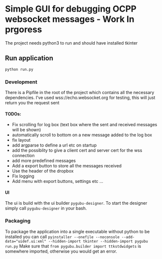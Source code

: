 # Simple GUI for debugging OCPP websocket messages - Work In prgoress
The project needs python3 to run and should have installed tkinter

## Run application
```bash
python run.py
```

### Development
There is a Pipfile in the root of the project which contains all the necessary dependencies. I've used wss://echo.websocket.org for testing, this will just return you the request sent

#### TODOs:
* Fix scrolling for log box (text box where the sent and received messages will be shown)
* automatically scroll to bottom on a new message added to the log box
* fix layout 
* add argparse to define a url etc on startup
* add the possiblity to give a client cert and server cert for the wss connection
* add more predefined messages
* Add a export button to store all the messages received
* Use the header of the dropbox
* Fix logging
* Add menu with export buttons, settings etc ...

#### UI 
The ui is build with the ui builder `pygubu-designer`. To start the designer simply call `pygubu-designer`
in your bash.

### Packaging 
To package the application into a single executable without python to be installed
you can call `pyinstaller --onefile --noconsole --add-data="uidef.ui:xml" --hidden-import tkinter --hidden-import pygubu run.py`
Make sure that `from pygubu.builder import ttkstdwidgets` is somewhere imported, otherwise you
would get an error.
